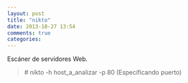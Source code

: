 ```yaml
---
layout: post
title: "nikto"
date: 2013-10-27 13:54
comments: true
categories: 
---
```

Escáner de servidores Web. 

>\# nikto -h host_a_analizar -p 80 (Especificando puerto)

